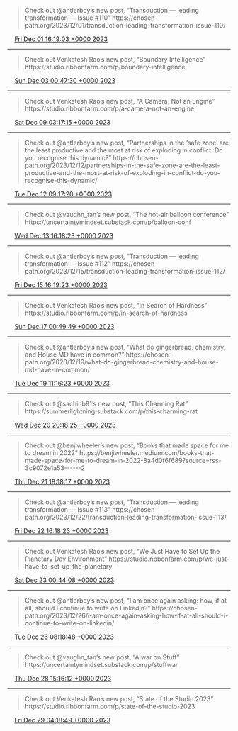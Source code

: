 > Check out @antlerboy’s new post, “Transduction — leading transformation — Issue \#110” https://chosen\-path\.org/2023/12/01/transduction\-leading\-transformation\-issue\-110/

<img src="../../media/tweet.ico" width="12" /> [Fri Dec 01 16:19:03 +0000 2023](https://twitter.com/yak_collective/status/1730622545898918029)

----

> Check out Venkatesh Rao’s new post, “Boundary Intelligence” https://studio\.ribbonfarm\.com/p/boundary\-intelligence

<img src="../../media/tweet.ico" width="12" /> [Sun Dec 03 00:47:30 +0000 2023](https://twitter.com/yak_collective/status/1731112891976204327)

----

> Check out Venkatesh Rao’s new post, “A Camera, Not an Engine” https://studio\.ribbonfarm\.com/p/a\-camera\-not\-an\-engine

<img src="../../media/tweet.ico" width="12" /> [Sat Dec 09 03:17:15 +0000 2023](https://twitter.com/yak_collective/status/1733324906463457331)

----

> Check out @antlerboy’s new post, “Partnerships in the ‘safe zone’ are the least productive and the most at risk of exploding in conflict\. Do you recognise this dynamic?” https://chosen\-path\.org/2023/12/12/partnerships\-in\-the\-safe\-zone\-are\-the\-least\-productive\-and\-the\-most\-at\-risk\-of\-exploding\-in\-conflict\-do\-you\-recognise\-this\-dynamic/

<img src="../../media/tweet.ico" width="12" /> [Tue Dec 12 09:17:20 +0000 2023](https://twitter.com/yak_collective/status/1734502687742324904)

----

> Check out @vaughn\_tan’s new post, “The hot\-air balloon conference” https://uncertaintymindset\.substack\.com/p/balloon\-conf

<img src="../../media/tweet.ico" width="12" /> [Wed Dec 13 16:18:23 +0000 2023](https://twitter.com/yak_collective/status/1734971036515303700)

----

> Check out @antlerboy’s new post, “Transduction — leading transformation — Issue \#112” https://chosen\-path\.org/2023/12/15/transduction\-leading\-transformation\-issue\-112/

<img src="../../media/tweet.ico" width="12" /> [Fri Dec 15 16:19:23 +0000 2023](https://twitter.com/yak_collective/status/1735696060889157934)

----

> Check out Venkatesh Rao’s new post, “In Search of Hardness” https://studio\.ribbonfarm\.com/p/in\-search\-of\-hardness

<img src="../../media/tweet.ico" width="12" /> [Sun Dec 17 00:49:49 +0000 2023](https://twitter.com/yak_collective/status/1736186905975300489)

----

> Check out @antlerboy’s new post, “What do gingerbread, chemistry, and House MD have in common?” https://chosen\-path\.org/2023/12/19/what\-do\-gingerbread\-chemistry\-and\-house\-md\-have\-in\-common/

<img src="../../media/tweet.ico" width="12" /> [Tue Dec 19 11:16:23 +0000 2023](https://twitter.com/yak_collective/status/1737069362039672865)

----

> Check out @sachinb91’s new post, “This Charming Rat” https://summerlightning\.substack\.com/p/this\-charming\-rat

<img src="../../media/tweet.ico" width="12" /> [Wed Dec 20 20:18:25 +0000 2023](https://twitter.com/yak_collective/status/1737568157013815449)

----

> Check out @benjiwheeler’s new post, “Books that made space for me to dream in 2022” https://benjiwheeler\.medium\.com/books\-that\-made\-space\-for\-me\-to\-dream\-in\-2022\-8a4d0f6f689?source\=rss\-3c9072e1a53\-\-\-\-\-\-2

<img src="../../media/tweet.ico" width="12" /> [Thu Dec 21 18:18:17 +0000 2023](https://twitter.com/yak_collective/status/1737900311182823746)

----

> Check out @antlerboy’s new post, “Transduction — leading transformation — Issue \#113” https://chosen\-path\.org/2023/12/22/transduction\-leading\-transformation\-issue\-113/

<img src="../../media/tweet.ico" width="12" /> [Fri Dec 22 16:18:23 +0000 2023](https://twitter.com/yak_collective/status/1738232523694477720)

----

> Check out Venkatesh Rao’s new post, “We Just Have to Set Up the Planetary Dev Environment” https://studio\.ribbonfarm\.com/p/we\-just\-have\-to\-set\-up\-the\-planetary

<img src="../../media/tweet.ico" width="12" /> [Sat Dec 23 00:44:08 +0000 2023](https://twitter.com/yak_collective/status/1738359803565539593)

----

> Check out @antlerboy’s new post, “I am once again asking: how, if at all, should I continue to write on LinkedIn?” https://chosen\-path\.org/2023/12/26/i\-am\-once\-again\-asking\-how\-if\-at\-all\-should\-i\-continue\-to\-write\-on\-linkedin/

<img src="../../media/tweet.ico" width="12" /> [Tue Dec 26 08:18:48 +0000 2023](https://twitter.com/yak_collective/status/1739561385997033706)

----

> Check out @vaughn\_tan’s new post, “A war on Stuff” https://uncertaintymindset\.substack\.com/p/stuffwar

<img src="../../media/tweet.ico" width="12" /> [Thu Dec 28 15:16:12 +0000 2023](https://twitter.com/yak_collective/status/1740391201746927972)

----

> Check out Venkatesh Rao’s new post, “State of the Studio 2023” https://studio\.ribbonfarm\.com/p/state\-of\-the\-studio\-2023

<img src="../../media/tweet.ico" width="12" /> [Fri Dec 29 04:18:49 +0000 2023](https://twitter.com/yak_collective/status/1740588153734410384)